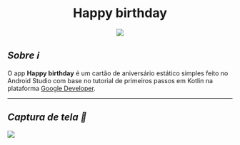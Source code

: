<h1 align="center">Happy birthday</h1>

<p align="center">
  <a href="https://www.flaticon.com/authors/freepik"><img src="https://user-images.githubusercontent.com/56049250/95271883-6bbfcf00-0815-11eb-8ed0-d07f264f1477.png"/></a>
</p>

<h2 align="left"><i>Sobre ℹ</i></h2>

<p align="left">
  O app <b>Happy birthday</b> é um cartão de aniversário estático simples feito no Android Studio com base no tutorial de primeiros passos em Kotlin na plataforma <a href="https://developer.android.com/kotlin/androidbasics">Google Developer</a>.
</p>

---

<h2 align="left"><i>Captura de tela 📱</i></h2>
<img src="https://github.com/tavieto/happy-birthday/Screenshot_1607895846.png"/>
